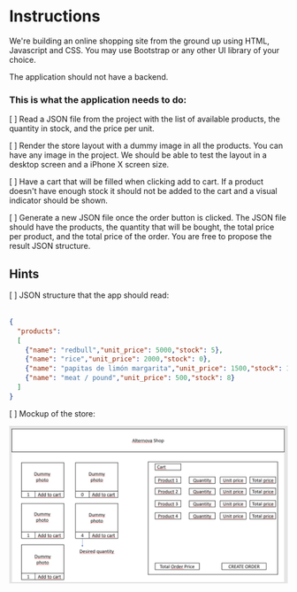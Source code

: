 # Instructions

We're building an online shopping site from the ground up using HTML, Javascript and CSS. You may use Bootstrap or any other UI library of your choice.

The application should not have a backend.

### This is what the application needs to do:

[ ] Read a JSON file from the project with the list of available products, the quantity in stock, and the price per unit.


[ ] Render the store layout with a dummy image in all the products. You can have any image in the project. We should be able to test the layout in a desktop screen and a iPhone X screen size.


[ ] Have a cart that will be filled when clicking add to cart. If a product doesn't have enough stock it should not be added to the cart and a visual indicator should be shown.


[ ] Generate a new JSON file once the order button is clicked. The JSON file should have the products, the quantity that will be bought, the total price per product, and the total price of the order. You are free to propose the result JSON structure.

## Hints

[ ] JSON structure that the app should read:

```json

{
  "products": 
  [
    {"name": "redbull","unit_price": 5000,"stock": 5},
    {"name": "rice","unit_price": 2000,"stock": 0},
    {"name": "papitas de limón margarita","unit_price": 1500,"stock": 1},
    {"name": "meat / pound","unit_price": 500,"stock": 8}
  ]
}

```

[ ] Mockup of the store:

![moack!](./mock.png "mock")
